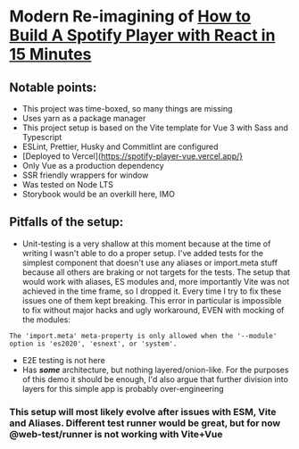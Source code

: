 # Modern Re-imagining of [How to Build A Spotify Player with React in 15 Minutes](https://levelup.gitconnected.com/how-to-build-a-spotify-player-with-react-in-15-minutes-7e01991bc4b6)

## Notable points:

- This project was time-boxed, so many things are missing
- Uses yarn as a package manager
- This project setup is based on the Vite template for Vue 3 with Sass and Typescript
- ESLint, Prettier, Husky and Commitlint are configured
- [Deployed to Vercel](https://spotify-player-vue.vercel.app/}
- Only Vue as a production dependency
- SSR friendly wrappers for window
- Was tested on Node LTS
- Storybook would be an overkill here, IMO

## Pitfalls of the setup:

- Unit-testing is a very shallow at this moment because at the time of writing I wasn't able to do a proper setup. I've added tests for the simplest component that doesn't use any aliases or import.meta stuff because all others are braking or not targets for the tests. The setup that would work with aliases, ES modules and, more importantly Vite was not achieved in the time frame, so I dropped it. Every time I try to fix these issues one of them kept breaking. This error in particular is impossible to fix without major hacks and ugly workaround, EVEN with mocking of the modules:

```
The 'import.meta' meta-property is only allowed when the '--module' option is 'es2020', 'esnext', or 'system'.
```

- E2E testing is not here
- Has **_some_** architecture, but nothing layered/onion-like. For the purposes of this demo it should be enough, I'd also argue that further division into layers for this simple app is probably over-engineering

### This setup will most likely evolve after issues with ESM, Vite and Aliases. Different test runner would be great, but for now @web-test/runner is not working with Vite+Vue
